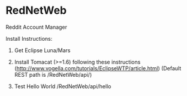 # RedNetWeb
Reddit Account Manager

Install Instructions:
1. Get Eclipse Luna/Mars
 
2. Install Tomacat (>=1.6) following these instructions (http://www.vogella.com/tutorials/EclipseWTP/article.html)
(Default REST path is /RedNetWeb/api/)

4. Test Hello World /RedNetWeb/api/hello
